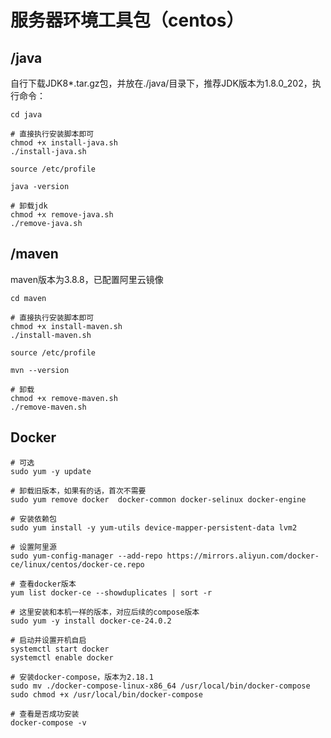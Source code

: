 # 服务器环境工具包（centos）
## /java
自行下载JDK8*.tar.gz包，并放在./java/目录下，推荐JDK版本为1.8.0_202，执行命令：
```shell
cd java

# 直接执行安装脚本即可
chmod +x install-java.sh
./install-java.sh

source /etc/profile

java -version

# 卸载jdk
chmod +x remove-java.sh
./remove-java.sh
```

## /maven
maven版本为3.8.8，已配置阿里云镜像
```shell
cd maven

# 直接执行安装脚本即可
chmod +x install-maven.sh
./install-maven.sh

source /etc/profile

mvn --version

# 卸载
chmod +x remove-maven.sh
./remove-maven.sh
```

## Docker
```shell
# 可选
sudo yum -y update

# 卸载旧版本，如果有的话，首次不需要
sudo yum remove docker  docker-common docker-selinux docker-engine

# 安装依赖包
sudo yum install -y yum-utils device-mapper-persistent-data lvm2

# 设置阿里源
sudo yum-config-manager --add-repo https://mirrors.aliyun.com/docker-ce/linux/centos/docker-ce.repo

# 查看docker版本
yum list docker-ce --showduplicates | sort -r

# 这里安装和本机一样的版本，对应后续的compose版本
sudo yum -y install docker-ce-24.0.2

# 启动并设置开机自启
systemctl start docker
systemctl enable docker

# 安装docker-compose，版本为2.18.1
sudo mv ./docker-compose-linux-x86_64 /usr/local/bin/docker-compose
sudo chmod +x /usr/local/bin/docker-compose

# 查看是否成功安装
docker-compose -v
```


